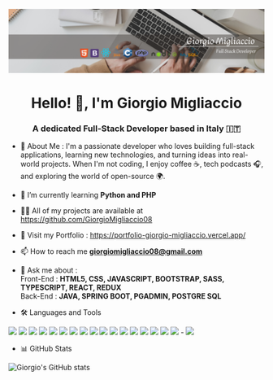 ![Banner](BannerGiorgio.png)
<h1 align="center">Hello! 👋, I'm Giorgio Migliaccio</h1>
 <h3 align="center">A dedicated Full-Stack Developer based in Italy 🇮🇹</h3>
 
 
 - 📌 About Me : I'm a passionate developer who loves building full-stack applications, learning new technologies, and turning ideas into real-world projects. When I'm not coding, I enjoy coffee ☕, tech podcasts 🎧, and exploring the world of open-source 🌍.

 
 - 🌱 I’m currently learning **Python and PHP**
 
 - 👨‍💻 All of my projects are available at https://github.com/GiorgioMigliaccio08
   
 - 🚀 Visit my Portfolio : https://portfolio-giorgio-migliaccio.vercel.app/

 - 📫 How to reach me **giorgiomigliaccio08@gmail.com**
 
 - 💬 Ask me about :<br>
   Front-End : **HTML5, CSS, JAVASCRIPT, BOOTSTRAP, SASS, TYPESCRIPT, REACT, REDUX**<br>
   Back-End : **JAVA, SPRING BOOT, PGADMIN, POSTGRE SQL**
 
 - 🛠️ Languages and Tools

<p align="left">
  <img src="https://cdn.jsdelivr.net/gh/devicons/devicon/icons/html5/html5-original.svg" height="40" />
  <img src="https://cdn.jsdelivr.net/gh/devicons/devicon/icons/css3/css3-original.svg" height="40" />
 <img src="https://cdn.jsdelivr.net/gh/devicons/devicon/icons/bootstrap/bootstrap-original.svg" height="40"/>
 <img src="https://cdn.jsdelivr.net/gh/devicons/devicon/icons/sass/sass-original.svg" height="40"/>
  <img src="https://cdn.jsdelivr.net/gh/devicons/devicon/icons/javascript/javascript-original.svg" height="40"/>
  <img src="https://cdn.jsdelivr.net/gh/devicons/devicon/icons/typescript/typescript-original.svg" height="40"/>
  <img src="https://cdn.jsdelivr.net/gh/devicons/devicon/icons/react/react-original.svg" height="40"/>
  <img src="https://cdn.jsdelivr.net/gh/devicons/devicon/icons/redux/redux-original.svg" height="40"/>
  <img src="https://cdn.jsdelivr.net/gh/devicons/devicon/icons/java/java-original.svg" height="40"/>
  <img src="https://cdn.jsdelivr.net/gh/devicons/devicon/icons/spring/spring-original.svg" height="40"/>
  <img src="https://cdn.jsdelivr.net/gh/devicons/devicon/icons/postgresql/postgresql-original.svg" height="40"/>
 	<img src="https://cdn.jsdelivr.net/gh/devicons/devicon/icons/python/python-original.svg" height="40"/>
  	<img src="https://cdn.jsdelivr.net/gh/devicons/devicon/icons/php/php-original.svg" height="40"/>
   <img src="https://cdn.jsdelivr.net/gh/devicons/devicon/icons/cplusplus/cplusplus-original.svg" height="40"/>
   <img src="https://cdn.jsdelivr.net/gh/devicons/devicon/icons/mysql/mysql-original.svg" height="40"/>
   <img src="https://cdn.jsdelivr.net/gh/devicons/devicon/icons/git/git-original.svg" height="40"/>
   <img src="https://cdn.jsdelivr.net/gh/devicons/devicon/icons/github/github-original.svg" height="40"/>
   - <img src="https://cdn.jsdelivr.net/gh/devicons/devicon/icons/vscode/vscode-original.svg" height="40"/>
   
 
</p>

 - 📊 GitHub Stats

<p align="left">
  <img src="https://github-readme-stats.vercel.app/api?username=GiorgioMigliaccio08&show_icons=true&theme=tokyonight" alt="Giorgio's GitHub stats" />
</p>

 
